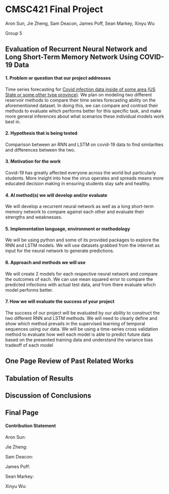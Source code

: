 # CMSC421 Final Project
  Aron Sun, Jie Zheng, Sam Deacon, James Poff, Sean Markey, Xinyu Wu

  Group 5

## Evaluation of Recurrent Neural Network and Long Short-Term Memory Network Using COVID-19 Data

#### 1. Problem or question that our project addresses
  Time series forecasting for [Covid infection data inside of some area (US State or some other type
  province)](https://www.kaggle.com/fireballbyedimyrnmom/us-counties-covid-19-dataset). We plan on modeling two different reservoir methods to compare their time series
  forecasting ability on the aforementioned dataset. In doing this, we can compare and contrast their
  methods to evaluate which performs better for this specific task, and make more general inferences
  about what scenarios these individual models work best in.
#### 2. Hypothesis that is being tested
  Comparison between an RNN and LSTM on covid-19 data to find similarities and differences
  between the two.
#### 3. Motivation for the work
  Covid-19 has greatly affected everyone across the world but particularly students. More insight into
  how the virus operates and spreads means more educated decision making in ensuring students stay
  safe and healthy.
#### 4. AI method(s) we will develop and/or evaluate
  We will develop a recurrent neural network as well as a long short-term memory network to compare
  against each other and evaluate their strengths and weaknesses.
#### 5. Implementation language, environment or methodology
  We will be using python and some of its provided packages to explore the RNN and LSTM models.
  We will use datasets grabbed from the internet as input for the neural network to generate
  predictions.
#### 6. Approach and methods we will use
  We will create 2 models for each respective neural network and compare the outcomes of each. We
  can use mean squared error to compare the predicted infections with actual test data, and from there
  evaluate which model performs better.
#### 7. How we will evaluate the success of your project
  The success of our project will be evaluated by our ability to construct the two different RNN and
  LSTM methods. We will need to clearly define and show which method prevails in the supervised
  learning of temporal sequences using our data. We will be using a time-series cross validation
  method to evaluate how well each model is able to predict future data based on the presented training
  data and understand the variance bias tradeoff of each model


## One Page Review of Past Related Works






## Tabulation of Results






## Discussion of Conclusions






## Final Page
#### Contribution Statement
  Aron Sun:

  Jie Zheng:

  Sam Deacon:

  James Poff:

  Sean Markey: 

  Xinyu Wu:
